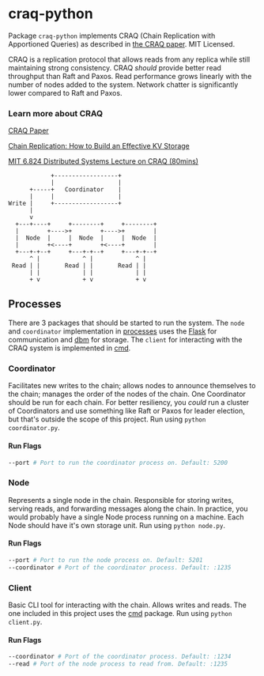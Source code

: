 # craq-python

Package `craq-python` implements CRAQ (Chain Replication with Apportioned Queries)
as described in [the CRAQ paper](https://pdos.csail.mit.edu/6.824/papers/craq.pdf). MIT Licensed.

CRAQ is a replication protocol that allows reads from any replica while still
maintaining strong consistency. CRAQ _should_ provide better read throughput
than Raft and Paxos. Read performance grows linearly with the number of nodes
added to the system. Network chatter is significantly lower compared to Raft and
Paxos.

### Learn more about CRAQ
[CRAQ Paper](https://pdos.csail.mit.edu/6.824/papers/craq.pdf)

[Chain Replication: How to Build an Effective KV Storage](https://medium.com/coinmonks/chain-replication-how-to-build-an-effective-kv-storage-part-1-2-b0ce10d5afc3)

[MIT 6.824 Distributed Systems Lecture on CRAQ (80mins)](http://nil.csail.mit.edu/6.824/2020/video/9.html)

```
            +------------------+
            |                  |
      +-----+   Coordinator    |
      |     |                  |
Write |     +------------------+
      |
      v
  +---+----+     +--------+     +--------+
  |        +---->+        +---->+        |
  |  Node  |     |  Node  |     |  Node  |
  |        +<----+        +<----+        |
  +---+-+--+     +---+-+--+     +---+-+--+
      ^ |            ^ |            ^ |
 Read | |       Read | |       Read | |
      | |            | |            | |
      + v            + v            + v
```

## Processes
There are 3 packages that should be started to run the system. The `node` and `coordinator`
implementation in [processes](processes) uses the [Flask](https://flask.palletsprojects.com/en/2.0.x/) for communication and [dbm](https://docs.python.org/3/library/dbm.html) for storage. The `client` for interacting with the CRAQ system is implemented in [cmd](cmd).

### Coordinator
Facilitates new writes to the chain; allows nodes to announce themselves to the
chain; manages the order of the nodes of the chain. One Coordinator should be
run for each chain. For better resiliency, you _could_ run a cluster of
Coordinators and use something like Raft or Paxos for leader election, but
that's outside the scope of this project. Run using `python coordinator.py`.

#### Run Flags
```sh
--port # Port to run the coordinator process on. Default: 5200
```

### Node
Represents a single node in the chain. Responsible for storing writes, serving
reads, and forwarding messages along the chain. In practice, you would probably
have a single Node process running on a machine. Each Node should have it's own
storage unit. Run using `python node.py`.

#### Run Flags
```sh
--port # Port to run the node process on. Default: 5201
--coordinator # Port of the coordinator process. Default: :1235
```

### Client
Basic CLI tool for interacting with the chain. Allows writes and reads. The one
included in this project uses the [cmd](https://docs.python.org/3/library/cmd.html) package. Run using `python client.py`.

#### Run Flags
```sh
--coordinator # Port of the coordinator process. Default: :1234
--read # Port of the node process to read from. Default: :1235
```
